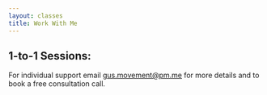 ```yaml
---
layout: classes
title: Work With Me
---
```


## 1-to-1 Sessions:

For individual support email gus.movement@pm.me for more details and to book a free consultation call. 

